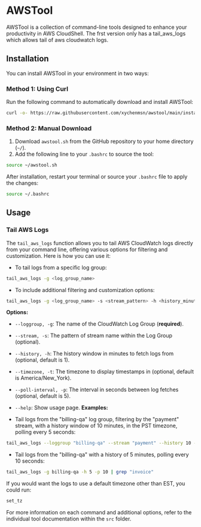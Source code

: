 # AWSTool

AWSTool is a collection of command-line tools designed to enhance your productivity in AWS CloudShell.
The frst version only has a tail_aws_logs which allows tail of aws cloudwatch logs.

## Installation

You can install AWSTool in your environment in two ways:

### Method 1: Using Curl

Run the following command to automatically download and install AWSTool:

```bash
curl -o- https://raw.githubusercontent.com/xychenmsn/awstool/main/install_awstool.sh | bash
```

### Method 2: Manual Download

1. Download `awstool.sh` from the GitHub repository to your home directory (`~/`).
2. Add the following line to your `.bashrc` to source the tool:

```bash
source ~/awstool.sh
```

After installation, restart your terminal or source your `.bashrc` file to apply the changes:

```bash
source ~/.bashrc
```

## Usage

### Tail AWS Logs

The `tail_aws_logs` function allows you to tail AWS CloudWatch logs directly from your command line, offering various options for filtering and customization. Here is how you can use it:

- To tail logs from a specific log group:

```bash
tail_aws_logs -g <log_group_name>
```

- To include additional filtering and customization options:

```bash
tail_aws_logs -g <log_group_name> -s <stream_pattern> -h <history_minutes> -t <timezone> -p <poll_interval_seconds>
```

**Options:**

- `--loggroup, -g`: The name of the CloudWatch Log Group (**required**).
- `--stream, -s`: The pattern of stream name within the Log Group (optional).
- `--history, -h`: The history window in minutes to fetch logs from (optional, default is 1).
- `--timezone, -t`: The timezone to display timestamps in (optional, default is America/New_York).
- `--poll-interval, -p`: The interval in seconds between log fetches (optional, default is 5).
- `--help`: Show usage page.
**Examples:**

- Tail logs from the "billing-qa" log group, filtering by the "payment" stream, with a history window of 10 minutes, in the PST timezone, polling every 5 seconds:

```bash
tail_aws_logs --loggroup "billing-qa" --stream "payment" --history 10 --timezone "America/Los_Angeles" --poll-interval 5
```

- Tail logs from the "billing-qa" with a history of 5 minutes, polling every 10 seconds:

```bash
tail_aws_logs -g billing-qa -h 5 -p 10 | grep "invoice"
```

If you would want the logs to use a default timezone other than EST, you could run:

```bash
set_tz
```

For more information on each command and additional options, refer to the individual tool documentation within the `src` folder.

